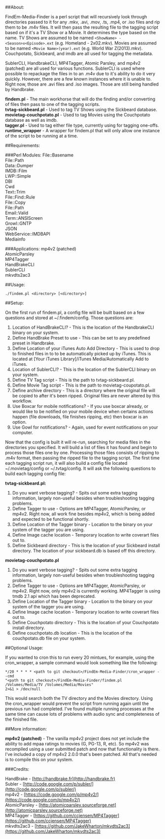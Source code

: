 ##About:

FindEm-Media-Finder is a perl script that will recursively look through directories passed to it for any .mkv, .avi, .mov, .ts, .mp4, or .iso files and rip them to be .m4v files.  It will then pass the resulting file to the tagging script based on if it's a TV Show or a Movie.  It determines the type based on the name.  TV Shows are assumed to be named `<ShowName> - <Season>x<Episode>.ext` (e.g. Homeland - 2x02.mkv).  Movies are assumed to be named `<Movie Name>(year).ext` (e.g. World War Z(2013).mkv).  Couchpotato, Sickbeard, and imdb are all used for tagging the metadata.

SublerCLI, HandbrakeCLI, MP4Tagger, Atomic Parsley, and mp4v2 (patched) are all used for various functions.  SublerCLI is used where possible to repackage the files in to an .m4v due to it's ability to do it very quickly.  However, there are a few known instances where it is unable to.  Right now, those are .avi files and .iso images.  Those are still being handled by Handbrake.

**findem.pl** - The main workhorse that will do the finding and/or converting of files then pass to one of the tagging scripts.  
**tvtag-sickbeard.pl** - Used to tag TV Shows using the Sickbeard database.  
**movietag-couchpotato.pl** - Used to tag Movies using the Couchpotato database as well as imdb.  
**tagger.pl** - Used to tag either file type, currently using for tagging one-offs.  
**runtime_wrapper** - A wrapper for findem.pl that will only allow one instance of the script to be running at a time.  

##Requirements:

###Perl Modules:
File::Basename  
File::Path  
Data::Dumper  
IMDB::Film  
LWP::Simple  
DBI  
Cwd  
Text::Trim  
File::Find::Rule  
File::Copy  
File::Path  
Email::Valid  
Term::ANSIScreen  
Growl::GNTP  
JSON  
WebService::IMDBAPI  
Mediainfo  

###Applications:
mp4v2 (patched)  
AtomicParsley  
MP4Tagger  
HandBrakeCLI  
SublerCLI  
mkvdts2ac3

##Usage:

	./findem.pl <directory> [<directory>]

##Setup:

On the first run of findem.pl, a config file will be built based on a few questions and stored at ~/.findem/config.  Those questions are:  
   1. Location of HandBrakeCLI? - This is the location of the HandbrakeCLI binary on your system.  
   2. Define HandBrake Preset to use - This can be set to any predefined preset in Handbrake.  
   3. Define Location of your iTunes Auto Add Directory - This is used to drop to finished files in to to be automatically picked up by iTunes.  This is located at [Your iTunes Library]/iTunes Media/Automatically Add to iTunes.  
   4. Location of SublerCLI? - This is the location of the SublerCLI binary on your system.  
   5. Define TV Tag script - This is the path to tvtag-sickbeard.pl.  
   6. Define Movie Tag script - This is the path to movietag-coupotato.pl.  
   7. Define archive directory - This is a directory where the original file will be copied to after it's been ripped.  Original files are never altered by this workflow.  
   8. Use Boxcar for mobile notifications? - If you use boxcar already, or would like to be notified on your mobile device when certains actions happen (file downloads, file finishes ripping, etc) then boxcar is an option.  
   9. Use Gowl for notifications? - Again, used for event notifications on your computer.  
	
Now that the config is built it will re-run, searching for media files in the directories you specified.  It will build a list of files it has found and begin to process those files one by one.  Processing those files consists of ripping to .m4v format, then passing the ripped file to the tagging script.  The first time each tagging script run, it will also build a config file located ~/.movietag/config or ~/.tvtag/config.  It will ask the following questions to build each tagging config file:  

**tvtag-sickbeard.pl:**  
   1. Do you want verbose tagging? - Spits out some extra tagging information, largely non-useful besides when troubleshooting tagging problems.  
   2. Define Tagger to use - Options are MP4Tagger, AtomicParsley, or mp4v2.  Right now, all work fine besides mp4v2, which is being added and expected to be functional shortly.  
   3. Define Location of the Tagger binary -  Location to the binary on your system of the tagger you are using.  
   4. Define Image cache location - Temporary location to write coverart files out to.  
   5. Define Sickbeard directory - This is the location of your Sickbeard install directory.  The location of your sickbeard.db is based off this directory.  
	
**movietag-couchpotato.pl**  
   1. Do you want verbose tagging? - Spits out some extra tagging information, largely non-useful besides when troubleshooting tagging problems.  
   2. Define Tagger to use - Options are MP4Tagger, AtomicParsley, or mp4v2.  Right now, only mp4v2 is currently working.  MP4Tagger is using tmdb 2.1 api which has been deprecated.  
   3. Define Location of the Tagger binary -  Location to the binary on your system of the tagger you are using.  
   4. Define Image cache location - Temporary location to write coverart files out to.  
   5. Define Couchpotato directory - This is the location of your Couchpotato install directory.  
   6. Define couchpotato.db location - This is the location of the couchpotato.db file on your system.  
	
##Optional Usage:

If you wanted to cron this to run every 20 mintues, for example, using the cron_wrapper, a sample command would look something like the following:  

	*/20 * * * * <path to git checkout>/FindEm-Media-Finder/cron_wrapper --cmd  
	"<path to git checkout>/FindEm-Media-Finder/findem.pl /Volumes/Media/TV /Volumes/Media/Movies"  
	2>&1 > /dev/null
	
This would search both the TV directory and the Movies directory.  Using the cron_wrapper would prevent the script from running again until the previous run had completed.  I've found multiple running processes at the same time can cause lots of problems with audio sync and completeness of the finished file.  
	
##More information:

**mp4v2 (patched)** - The vanilla mp4v2 project does not yet include the ability to add mpaa ratings to movies (G, PG-13, R, etc).  So mp4v2 was recompiled using a user submitted patch and now that functionality is there.  I've included a copy of mp4v2 2.0.0 that's been patched.  All that's needed is to compile this on your system.  

###Credits:  

HandBrake - [http://handbrake.fr](http://handbrake.fr)  
Subler - [http://code.google.com/p/subler/](http://code.google.com/p/subler/)  
mp4v2 - [https://code.google.com/p/mp4v2/](https://code.google.com/p/mp4v2/)  
AtomicParsley - [http://atomicparsley.sourceforge.net](http://atomicparsley.sourceforge.net)  
MP4Tagger - [https://github.com/ccjensen/MP4Tagger](https://github.com/ccjensen/MP4Tagger)  
mkvdts2ac3 - [https://github.com/JakeWharton/mkvdts2ac3](https://github.com/JakeWharton/mkvdts2ac3)  


